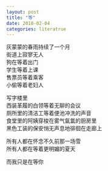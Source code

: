 ```yaml
---
layout: post
title: "等"
date: 2018-02-04
categories: literatrue
---
```


灰蒙蒙的春雨持续了一个月  
街道上寂寥无人  
狗在等着出门  
学生等着上课  
售票员等着乘客  
小偷等着老妇人  

写字楼里  
西装革履的白领等着无聊的会议  
厕所里的清洁工等着便池冲洗的声音  
食堂里的阿姨穿梭在雾气氤氲的厨房里  
黑色工装的保安悄无声息地徘徊在走廊上  

所有人都在怀念不久前那一场雪  
所有人都在等着更明媚的夏天  

而我只是在等你  


